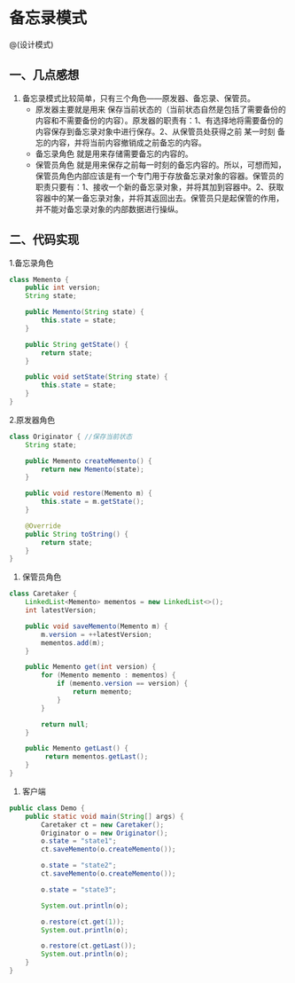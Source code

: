 # 备忘录模式

@(设计模式)

## 一、几点感想

1. 备忘录模式比较简单，只有三个角色——原发器、备忘录、保管员。
    - 原发器主要就是用来 保存当前状态的（当前状态自然是包括了需要备份的内容和不需要备份的内容）。原发器的职责有：1、有选择地将需要备份的内容保存到备忘录对象中进行保存。2、从保管员处获得之前 某一时刻 备忘的内容，并将当前内容撤销成之前备忘的内容。
    - 备忘录角色 就是用来存储需要备忘的内容的。
    - 保管员角色 就是用来保存之前每一时刻的备忘内容的。所以，可想而知，保管员角色内部应该是有一个专门用于存放备忘录对象的容器。保管员的职责只要有：1、接收一个新的备忘录对象，并将其加到容器中。2、获取容器中的某一备忘录对象，并将其返回出去。保管员只是起保管的作用，并不能对备忘录对象的内部数据进行操纵。

## 二、代码实现

1.备忘录角色

```java
class Memento {
    public int version;
    String state;

    public Memento(String state) {
        this.state = state;
    }

    public String getState() {
        return state;
    }

    public void setState(String state) {
        this.state = state;
    }
}
```

2.原发器角色

```java
class Originator { //保存当前状态
    String state;

    public Memento createMemento() {
        return new Memento(state);
    }

    public void restore(Memento m) {
        this.state = m.getState();
    }

    @Override
    public String toString() {
        return state;
    }
}
```

1. 保管员角色

```java
class Caretaker {
    LinkedList<Memento> mementos = new LinkedList<>();
    int latestVersion;

    public void saveMemento(Memento m) {
        m.version = ++latestVersion;
        mementos.add(m);
    }

    public Memento get(int version) {
        for (Memento memento : mementos) {
            if (memento.version == version) {
                return memento;
            }
        }

        return null;
    }

    public Memento getLast() {
         return mementos.getLast();
    }
}
```

1. 客户端

```java
public class Demo {
    public static void main(String[] args) {
        Caretaker ct = new Caretaker();
        Originator o = new Originator();
        o.state = "state1";
        ct.saveMemento(o.createMemento());

        o.state = "state2";
        ct.saveMemento(o.createMemento());

        o.state = "state3";

        System.out.println(o);

        o.restore(ct.get(1));
        System.out.println(o);

        o.restore(ct.getLast());
        System.out.println(o);
    }
}
```
